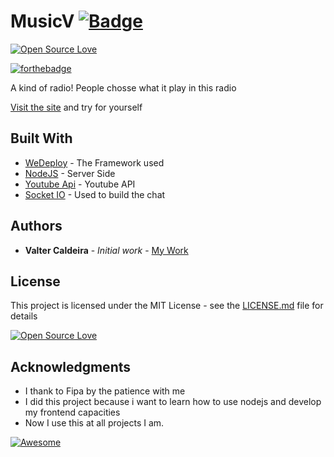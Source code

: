 # MusicV [![Badge](https://img.shields.io/badge/built%20with-wedeploy-00d46a.svg?style=flat)](http://wedeploy.com)

[![Open Source Love](https://badges.frapsoft.com/os/v1/open-source.svg?v=102)](https://github.com/ellerbrock/open-source-badge/)

[![forthebadge](http://forthebadge.com/badges/built-by-hipsters.svg)](http://forthebadge.com)

A kind of radio! People chosse what it play in this radio

[Visit the site](http://musicv.wedeploy.io/) and try for yourself


## Built With

* [WeDeploy](https://wedeploy.com) - The Framework used
* [NodeJS](https://nodejs.org/en/) - Server Side
* [Youtube Api](https://www.npmjs.com/package/youtube-api) - Youtube API
* [Socket IO](https://socket.io) - Used to build the chat


## Authors

* **Valter Caldeira** - *Initial work* - [My Work](https://github.com/valterjpcaldeira/)

## License

This project is licensed under the MIT License - see the [LICENSE.md](LICENSE.md) file for details

[![Open Source Love](https://badges.frapsoft.com/os/mit/mit.svg?v=102)](https://github.com/ellerbrock/open-source-badge/)

## Acknowledgments

* I thank to Fipa by the patience with me
* I did this project because i want to learn how to use nodejs and develop my frontend capacities
* Now I use this at all projects I am.

[![Awesome](https://cdn.rawgit.com/sindresorhus/awesome/d7305f38d29fed78fa85652e3a63e154dd8e8829/media/badge.svg)](https://github.com/sindresorhus/awesome)

